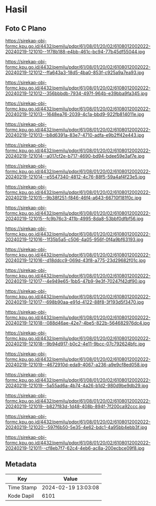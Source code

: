 # Hasil

## Foto C Plano

https://sirekap-obj-formc.kpu.go.id/4432/pemilu/pdpr/61/08/01/20/02/6108012002022-20240219-121010--1f78b188-e4bb-461c-bc94-77b45df55044.jpg

https://sirekap-obj-formc.kpu.go.id/4432/pemilu/pdpr/61/08/01/20/02/6108012002022-20240219-121012--ffa643a3-18d5-4ba0-853f-c925a9a7ea93.jpg

https://sirekap-obj-formc.kpu.go.id/4432/pemilu/pdpr/61/08/01/20/02/6108012002022-20240219-121012--356bbbdb-7934-497f-964b-e39bba9fa345.jpg

https://sirekap-obj-formc.kpu.go.id/4432/pemilu/pdpr/61/08/01/20/02/6108012002022-20240219-121013--1648ea76-2039-4c1a-bbd9-922fb814011e.jpg

https://sirekap-obj-formc.kpu.go.id/4432/pemilu/pdpr/61/08/01/20/02/6108012002022-20240219-121013--b8d6391a-83e7-4710-adfa-e9b2ff42e443.jpg

https://sirekap-obj-formc.kpu.go.id/4432/pemilu/pdpr/61/08/01/20/02/6108012002022-20240219-121014--a017cf2e-b717-4690-bd94-bdee59e3af7e.jpg

https://sirekap-obj-formc.kpu.go.id/4432/pemilu/pdpr/61/08/01/20/02/6108012002022-20240219-121014--e5547340-4812-4c76-88f5-59a4af4f23e5.jpg

https://sirekap-obj-formc.kpu.go.id/4432/pemilu/pdpr/61/08/01/20/02/6108012002022-20240219-121015--9b38f251-f846-46f4-a643-66710f181f0c.jpg

https://sirekap-obj-formc.kpu.go.id/4432/pemilu/pdpr/61/08/01/20/02/6108012002022-20240219-121015--fc9b76c3-411b-4995-8da8-53bbf0dfbf56.jpg

https://sirekap-obj-formc.kpu.go.id/4432/pemilu/pdpr/61/08/01/20/02/6108012002022-20240219-121016--1f35b5a5-c506-4a05-956f-0f4a9bf63193.jpg

https://sirekap-obj-formc.kpu.go.id/4432/pemilu/pdpr/61/08/01/20/02/6108012002022-20240219-121016--d18ddcc9-069d-43f8-a775-23d29682f01c.jpg

https://sirekap-obj-formc.kpu.go.id/4432/pemilu/pdpr/61/08/01/20/02/6108012002022-20240219-121017--4e949e65-1bb5-47b9-9e3f-70247f42df90.jpg

https://sirekap-obj-formc.kpu.go.id/4432/pemilu/pdpr/61/08/01/20/02/6108012002022-20240219-121017--698b90aa-e91d-4122-88f8-3f193d5f3470.jpg

https://sirekap-obj-formc.kpu.go.id/4432/pemilu/pdpr/61/08/01/20/02/6108012002022-20240219-121018--088d46ae-42e7-4be5-822b-564682976dc4.jpg

https://sirekap-obj-formc.kpu.go.id/4432/pemilu/pdpr/61/08/01/20/02/6108012002022-20240219-121018--9b94d917-b0c2-4e11-9bcc-07c792624bfc.jpg

https://sirekap-obj-formc.kpu.go.id/4432/pemilu/pdpr/61/08/01/20/02/6108012002022-20240219-121019--4672910d-eda9-4067-a236-a9e9cf8ed058.jpg

https://sirekap-obj-formc.kpu.go.id/4432/pemilu/pdpr/61/08/01/20/02/6108012002022-20240219-121019--5a55ad6a-4b74-4a26-b1d2-980d9be9db29.jpg

https://sirekap-obj-formc.kpu.go.id/4432/pemilu/pdpr/61/08/01/20/02/6108012002022-20240219-121019--b827f83d-1d48-408b-894f-7f200ca92ccc.jpg

https://sirekap-obj-formc.kpu.go.id/4432/pemilu/pdpr/61/08/01/20/02/6108012002022-20240219-121020--597f6b50-5e35-4e62-bdc1-4a95bb4ebb3f.jpg

https://sirekap-obj-formc.kpu.go.id/4432/pemilu/pdpr/61/08/01/20/02/6108012002022-20240219-121011--cf8eb7f7-62c4-4eb6-ac8a-200ecbce09f8.jpg


## Metadata

| Key        | Value               |
| ---------- | ------------------- |
| Time Stamp | 2024-02-19 13:03:08 |
| Kode Dapil | 6101                |



